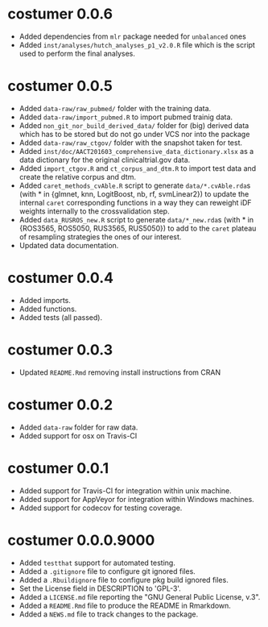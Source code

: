 # costumer 0.0.6

* Added dependencies from `mlr` package needed for `unbalanced` ones
* Added `inst/analyses/hutch_analyses_p1_v2.0.R` file which is the script 
    used to perform the final analyses.


# costumer 0.0.5

* Added `data-raw/raw_pubmed/` folder with the training data.
* Added `data-raw/import_pubmed.R` to import pubmed trainig data.
* Added `non_git_nor_build_derived_data/` folder for (big) derived data
    which has to be stored but do not go under VCS nor into the package
* Added `data-raw/raw_ctgov/` folder with the snapshot taken for test.
* Added `inst/doc/AACT201603_comprehensive_data_dictionary.xlsx` as a data
    dictionary for the original clinicaltrial.gov data.
* Added `import_ctgov.R` and `ct_corpus_and_dtm.R` to import test data and
    create the relative corpus and dtm.
* Added `caret_methods_cvAble.R` script to generate `data/*.cvAble.rda`s
    (with * in {glmnet, knn, LogitBoost, nb, rf, svmLinear2}) to update the
    internal `caret` corresponding functions in a way they can reweight iDF
    weights internally to the crossvalidation step.
* Added `data_RUSROS_new.R` script to generate `data/*_new.rda`s
    (with * in {ROS3565, ROS5050, RUS3565, RUS5050}) to add to the `caret`
    plateau of resampling strategies the ones of our interest.
* Updated data documentation.


# costumer 0.0.4

* Added imports.
* Added functions.
* Added tests (all passed).


# costumer 0.0.3

* Updated `README.Rmd` removing install instructions from CRAN



# costumer 0.0.2

* Added `data-raw` folder for raw data.
* Added support for osx on Travis-CI



# costumer 0.0.1

* Added support for Travis-CI for integration within unix machine.
* Added support for AppVeyor for integration within Windows machines.
* Added support for codecov for testing coverage.



# costumer 0.0.0.9000

* Added `testthat` support for automated testing.
* Added a `.gitignore` file to configure git ignored files.
* Added a `.Rbuildignore` file to configure pkg build ignored files.
* Set the License field in DESCRIPTION to 'GPL-3'.
* Added a `LICENSE.md` file reporting the "GNU General Public License, v.3".
* Added a `README.Rmd` file to produce the README in Rmarkdown.
* Added a `NEWS.md` file to track changes to the package.
